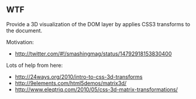 ## WTF

Provide a 3D visualization of the DOM layer by applies CSS3 transforms to the document.

Motivation:
* http://twitter.com/#!/smashingmag/status/14792918153830400

Lots of help from here:
* http://24ways.org/2010/intro-to-css-3d-transforms
* http://9elements.com/html5demos/matrix3d/
* http://www.eleqtriq.com/2010/05/css-3d-matrix-transformations/